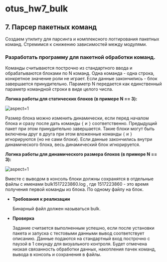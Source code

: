 # otus_hw7_bulk

## 7. Парсер пакетных команд
Создаем утилиту для парсинга и комплексного логгирования пакетных команд. Стремимся к снижению зависимостей между модулями.

### Разработать программу для пакетной обработки команд.

Команды считываются построчно из стандартного ввода и обрабатываются блоками по N команд. Одна команда - одна строка, конкретное значение роли не играет. Если данные закончились - блок завершается принудительно. Параметр N передается как единственный параметр командной строки в виде целого числа.

**Логика работы для статических блоков (в примере N == 3):**

 ![](/api/attachments.redirect?id=35be981c-772e-41f0-af0a-287bc168ef9c "aspect=1")

Размер блока можно изменить динамически, если перед началом блока и сразу после дать команды `{` и `}` соответственно. Предыдущий пакет при этом принудительно завершается. Такие блоки могут быть включены друг в друга при этом вложенные команды `{` и `}` игнорируются (но не сами блоки). Если данные закончились внутри динамического блока, весь динамический блок игнорируется.

**Логика работы для динамического размера блоков (в примере N == 3):**

 ![](/api/attachments.redirect?id=69ec464f-e105-4eb0-b9c6-26be8d54ece3 "aspect=1")

Вместе с выводом в консоль блоки должны сохранятся в отдельные файлы с именами bulk1517223860.log , где 1517223860 - это время получения первой команды из блока. По одному файлу на блок.

- **Требования к реализации**

  Бинарный файл должен называться bulk.
- **Проверка**

  Задание считается выполненным успешно, если после установки пакета и запуска с тестовыми данными вывод соответствует описанию. Данные подаются на стандартный вход построчно с паузой в 1 секунду для визуального контроля. Будет отмечена низкая связанность обработки данных, накопления пачек команд, вывода в консоль и сохранения в файлы.
